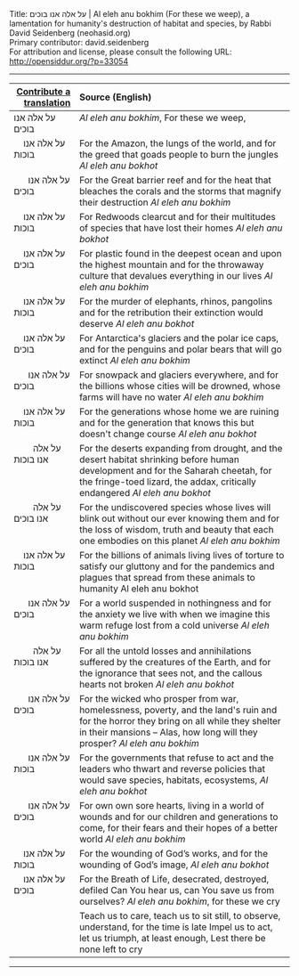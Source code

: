 <html>
<head></head>
<body>
Title: על אלה אנו בוכים | Al eleh anu bokhim (For these we weep), a lamentation for humanity's destruction of habitat and species, by Rabbi David Seidenberg (neohasid.org)<br />
Primary contributor: david.seidenberg<br />
For attribution and license, please consult the following URL: <a href="http://opensiddur.org/?p=33054">http://opensiddur.org/?p=33054</a>
<p />
<hr />

<table style="margin-left: auto;margin-right: auto;" class="draggable">
<thead><tr><th id="x" style="text-align: right;"><a href="/contributing/upload/">Contribute a translation</a></th><th style="text-align: left;">Source (English)</th></tr></thead>
<tbody>
<tr><td style="vertical-align:top;">
<div class="liturgy"><span lang="he">
על אלה אנו בוכים
</span></div></td>
 
<td style="vertical-align:top;">
<div class="english">
<em>Al eleh anu bokhim</em>, For these we weep,
</div></td></tr>


<tr><td style="vertical-align:top;">
<div class="liturgy"><span lang="he">
&nbsp;
&nbsp;
על אלה אנו בוכות
</span></div></td>
 
<td style="vertical-align:top;">
<div class="english">
For the Amazon, the lungs of the world,
and for the greed that goads people to burn the jungles
<em>Al eleh anu bokhot</em>
</div></td></tr>


<tr><td style="vertical-align:top;">
<div class="liturgy"><span lang="he">
&nbsp;
&nbsp;
&nbsp;
על אלה אנו בוכים
</span></div></td>
 
<td style="vertical-align:top;">
<div class="english">
For the Great barrier reef
and for the heat that bleaches the corals 
and the storms that magnify their destruction
<em>Al eleh anu bokhim</em>
</div></td></tr>


<tr><td style="vertical-align:top;">
<div class="liturgy"><span lang="he">
&nbsp;
&nbsp;
על אלה אנו בוכות
</span></div></td>
 
<td style="vertical-align:top;">
<div class="english">
For Redwoods clearcut
and for their multitudes of species that have lost their homes
<em>Al eleh anu bokhot</em>
</div></td></tr>


<tr><td style="vertical-align:top;">
<div class="liturgy"><span lang="he">
&nbsp;
&nbsp;
על אלה אנו בוכים
</span></div></td>
 
<td style="vertical-align:top;">
<div class="english">
For plastic found in the deepest ocean and upon the highest mountain
and for the throwaway culture that devalues everything in our lives
<em>Al eleh anu bokhim</em>
</div></td></tr>


<tr><td style="vertical-align:top;">
<div class="liturgy"><span lang="he">
&nbsp;
&nbsp;
על אלה אנו בוכות
</span></div></td>
 
<td style="vertical-align:top;">
<div class="english">
For the murder of elephants, rhinos, pangolins
and for the retribution their extinction would deserve
<em>Al eleh anu bokhot</em>
</div></td></tr>


<tr><td style="vertical-align:top;">
<div class="liturgy"><span lang="he">
&nbsp;
&nbsp;
על אלה אנו בוכים
</span></div></td>
 
<td style="vertical-align:top;">
<div class="english">
For Antarctica's glaciers and the polar ice caps,
and for the penguins and polar bears that will go extinct
<em>Al eleh anu bokhim</em>
</div></td></tr>


<tr><td style="vertical-align:top;">
<div class="liturgy"><span lang="he">
&nbsp;
&nbsp;
&nbsp;
על אלה אנו בוכים
</span></div></td>
 
<td style="vertical-align:top;">
<div class="english">
For snowpack and glaciers everywhere,
and for the billions whose cities will be drowned, 
whose farms will have no water
<em>Al eleh anu bokhim</em>
</div></td></tr>


<tr><td style="vertical-align:top;">
<div class="liturgy"><span lang="he">
&nbsp;
&nbsp;
על אלה אנו בוכות
</span></div></td>
 
<td style="vertical-align:top;">
<div class="english">
For the generations whose home we are ruining
and for the generation that knows this but doesn't change course
<em>Al eleh anu bokhot</em>
</div></td></tr>


<tr><td style="vertical-align:top;">
<div class="liturgy"><span lang="he">
&nbsp;
&nbsp;
&nbsp;
&nbsp;
על אלה אנו בוכות
</span></div></td>
 
<td style="vertical-align:top;">
<div class="english">
For the deserts expanding from drought, 
and the desert habitat shrinking before human development
and for the Saharah cheetah, for the fringe-toed lizard, the addax,
critically endangered
<em>Al eleh anu bokhot</em>
</div></td></tr>


<tr><td style="vertical-align:top;">
<div class="liturgy"><span lang="he">
&nbsp;
&nbsp;
&nbsp;
&nbsp;
על אלה אנו בוכים
</span></div></td>
 
<td style="vertical-align:top;">
<div class="english">
For the undiscovered species 
whose lives will blink out without our ever knowing them
and for the loss of wisdom, truth and beauty 
that each one embodies on this planet
<em>Al eleh anu bokhim</em>
</div></td></tr>


<tr><td style="vertical-align:top;">
<div class="liturgy"><span lang="he">
&nbsp;
&nbsp;
על אלה אנו בוכות
</span></div></td>
 
<td style="vertical-align:top;">
<div class="english">
For the billions of animals living lives of torture to satisfy our gluttony
and for the pandemics and plagues that spread from these animals to humanity
Al eleh anu bokhot
</div></td></tr>


<tr><td style="vertical-align:top;">
<div class="liturgy"><span lang="he">
&nbsp;
&nbsp;
&nbsp;
על אלה אנו בוכים
</span></div></td>
 
<td style="vertical-align:top;">
<div class="english">
For a world suspended in nothingness
and for the anxiety we live with when we imagine this warm refuge lost
from a cold universe
<em>Al eleh anu bokhim</em>
</div></td></tr>


<tr><td style="vertical-align:top;">
<div class="liturgy"><span lang="he">
&nbsp;
&nbsp;
&nbsp;
&nbsp;
על אלה אנו בוכות
</span></div></td>
 
<td style="vertical-align:top;">
<div class="english">
For all the untold losses and annihilations 
suffered by the creatures of the Earth,
and for the ignorance that sees not, 
and the callous hearts not broken
<em>Al eleh anu bokhot</em>
</div></td></tr>


<tr><td style="vertical-align:top;">
<div class="liturgy"><span lang="he">
&nbsp;
&nbsp;
&nbsp;
על אלה אנו בוכים
</span></div></td>
 
<td style="vertical-align:top;">
<div class="english">
For the wicked who prosper from war, homelessness, poverty, and the land's ruin
and for the horror they bring on all while they shelter in their mansions
– Alas, how long will they prosper?
<em>Al eleh anu bokhim</em>
</div></td></tr>


<tr><td style="vertical-align:top;">
<div class="liturgy"><span lang="he">
&nbsp;
&nbsp;
&nbsp;
על אלה אנו בוכות
</span></div></td>
 
<td style="vertical-align:top;">
<div class="english">
For the governments that refuse to act
and the leaders who thwart and reverse policies 
that would save species, habitats, ecosystems,
<em>Al eleh anu bokhot</em>
</div></td></tr>


<tr><td style="vertical-align:top;">
<div class="liturgy"><span lang="he">
&nbsp;
&nbsp;
&nbsp;
על אלה אנו בוכים
</span></div></td>
 
<td style="vertical-align:top;">
<div class="english">
For own own sore hearts, living in a world of wounds
and for our children and generations to come, 
for their fears and their hopes of a better world
<em>Al eleh anu bokhim</em>
</div></td></tr>


<tr><td style="vertical-align:top;">
<div class="liturgy"><span lang="he">
&nbsp;
&nbsp;
על אלה אנו בוכות
</span></div></td>
 
<td style="vertical-align:top;">
<div class="english">
For the wounding of God’s works,
and for the wounding of God’s image,
<em>Al eleh anu bokhot</em>
</div></td></tr>


<tr><td style="vertical-align:top;">
<div class="liturgy"><span lang="he">
&nbsp;
&nbsp;
על אלה אנו בוכים
</span></div></td>
 
<td style="vertical-align:top;">
<div class="english">
For the Breath of Life, desecrated, destroyed, defiled
Can You hear us, can You save us from ourselves?
<em>Al eleh anu bokhim</em>, for these we cry
</div></td></tr>


<tr><td style="vertical-align:top;">
<div class="liturgy"><span lang="he">

</span></div></td>
 
<td style="vertical-align:top;">
<div class="english">
Teach us to care, 
teach us to sit still, to observe, understand, 
for the time is late
Impel us to act, let us triumph, at least enough,
Lest there be none left to cry
</div></td></tr>
</tbody></table>

<hr />

&nbsp;
</body>
</html>